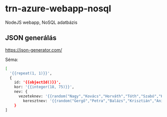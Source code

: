 # trn-azure-webapp-nosql

NodeJS webapp, NoSQL adatbázis

## JSON generálás

https://json-generator.com/

Séma:

```bash
[
  '{{repeat(1, 1)}}',
  {
    id: '{{objectId()}}',
    kor: '{{integer(18, 75)}}',
    nev: {
      vezeteknev: '{{random("Nagy","Kovács","Horváth","Tóth","Szabó","Kiss","Molnár","Varga","Farkas","Pap")}}',
        keresztnev: '{{random("Gergő","Petra","Balázs","Krisztián","Anikó","Márton","Zsófia","Bence","Dóra","Gábor",)}}'}
    }
]
```

